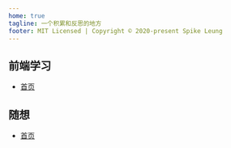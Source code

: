 ```yaml
---
home: true
tagline: 一个积累和反思的地方
footer: MIT Licensed | Copyright © 2020-present Spike Leung
---
```


## 前端学习
- [首页](/front-end/README.md)
## 随想
- [首页](/journey/README.md)
